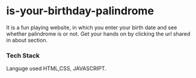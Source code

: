 # is-your-birthday-palindrome

It is a fun playing website, in which you enter your birth date and see whether palindrome is or not. Get your hands on by clicking the url shared in about section.

### Tech Stack

Languge used HTML,CSS, JAVASCRIPT.
